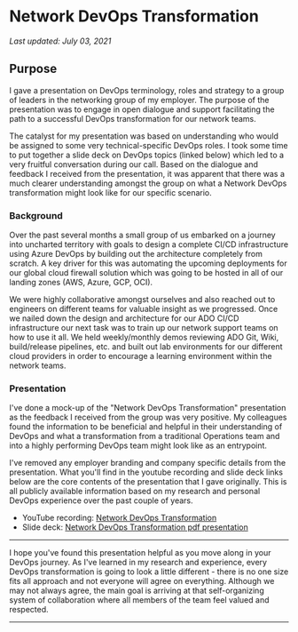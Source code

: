 # Network DevOps Transformation

_Last updated: July 03, 2021_

## Purpose
I gave a presentation on DevOps terminology, roles and strategy to a group of leaders in the networking group of my employer. The purpose of the presentation was to engage in open dialogue and support facilitating the path to a successful DevOps transformation for our network teams. 

The catalyst for my presentation was based on understanding who would be assigned to some very technical-specific DevOps roles. I took some time to put together a slide deck on DevOps topics (linked below) which led to a very fruitful conversation during our call. Based on the dialogue and feedback I received from the presentation, it was apparent that there was a much clearer understanding amongst the group on what a Network DevOps transformation might look like for our specific scenario.

### Background
Over the past several months a small group of us embarked on a journey into uncharted territory with goals to design a complete CI/CD infrastructure using Azure DevOps by building out the architecture completely from scratch. A key driver for this was automating the upcoming deployments for our global cloud firewall solution which was going to be hosted in all of our landing zones (AWS, Azure, GCP, OCI). 

We were highly collaborative amongst ourselves and also reached out to engineers on different teams for valuable insight as we progressed. Once we nailed down the design and architecture for our ADO CI/CD infrastructure our next task was to train up our network support teams on how to use it all. We held weekly/monthly demos reviewing ADO Git, Wiki, build/release pipelines, etc. and built out lab environments for our different cloud providers in order to encourage a learning environment within the network teams.

### Presentation
I've done a mock-up of the "Network DevOps Transformation" presentation as the feedback I received from the group was very positive. My colleagues found the information to be beneficial and helpful in their understanding of DevOps and what a transformation from a traditional Operations team and into a highly performing DevOps team might look like as an entrypoint.

I've removed any employer branding and company specific details from the presentation. What you'll find in the youtube recording and slide deck links below are the core contents of the presentation that I gave originally. This is all publicly available information based on my research and personal DevOps experience over the past couple of years.

- YouTube recording: [Network DevOps Transformation]()
- Slide deck: [Network DevOps Transformation pdf presentation](https://github.com/jksprattler/devops-concepts/blob/main/network-devops-transformation.pdf)

---

I hope you've found this presentation helpful as you move along in your DevOps journey. As I've learned in my research and experience, every DevOps transformation is going to look a little different - there is no one size fits all approach and not everyone will agree on everything. Although we may not always agree, the main goal is arriving at that self-organizing system of collaboration where all members of the team feel valued and respected. 

---